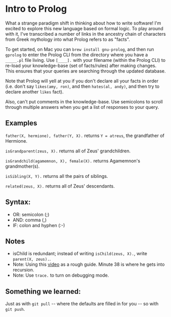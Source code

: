 # Intro to Prolog
What a strange paradigm shift in thinking about how to write software! I'm excited to explore this new language based on formal logic. To play around with it, I've transcribed a number of links in the ancestry chain of characters from Greek mythology into what Prolog refers to as "facts".

To get started, on Mac you can `brew install gnu-prolog`, and then run `gprolog` to enter the Prolog CLI from the directory where you have a `_____.pl` file living. Use `[____].` with your filename (within the Prolog CLI) to re-load your knowledge-base (set of facts/rules) after making changes. This ensures that your queries are searching through the updated database.

Note that Prolog will yell at you if you don't declare all your facts in order (i.e. don't say `likes(amy, ron)`, and then `hates(al, andy)`, and then try to declare another `likes` fact).

Also, can't put comments in the knowledge-base. Use semicolons to scroll through multiple answers when you get a list of responses to your query.

## Examples
`father(X, hermione), father(Y, X).` returns `Y = atreus`, the grandfather of Hermione.

`isGrandparent(zeus, X).` returns all of Zeus' grandchildren.

`isGrandchild(agamemnon, X), female(X).` returns Agamemnon's grandmother(s).

`isSibling(X, Y).` returns all the pairs of siblings.

`related(zeus, X).` returns all of Zeus' descendants.

## Syntax:
- OR: semicolon (;)
- AND: comma (,)
- IF: colon and hyphen (:-)

## Notes
- isChild is redundant; instead of writing `isChild(zeus, X).`, write `parent(X, zeus).`.
- Note: Using this [video](https://www.youtube.com/watch?v=SykxWpFwMGs) as a rough guide. Minute 38 is where he gets into recursion.
- Note: Use `trace.` to turn on debugging mode.

## Something we learned:
Just as with `git pull` -- where the defaults are filled in for you -- so with `git push`.
